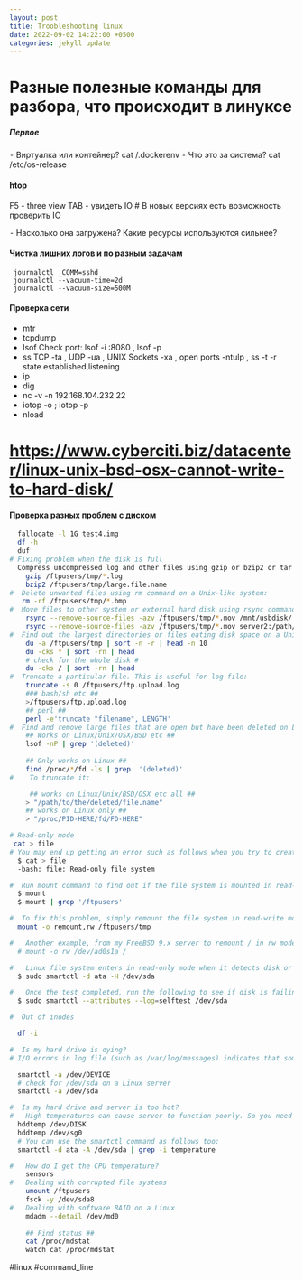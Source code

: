 ```yaml
---
layout: post
title: Troobleshooting linux
date: 2022-09-02 14:22:00 +0500
categories: jekyll update
---
```


# Разные полезные команды для разбора, что происходит в линуксе

##### Первое

 ⁃ Виртуалка или контейнер? cat /.dockerenv
 ⁃ Что это за система? cat /etc/os-release

#### htop 

  F5 - three view
 TAB - увидеть IO # В новых версиях есть возможность проверить IO
 
 ⁃ Насколько она загружена? Какие ресурсы используются сильнее?

#### Чистка лишних логов и по разным задачам

```
 journalctl _COMM=sshd
 journalctl --vacuum-time=2d
 journalctl --vacuum-size=500M
```

#### Проверка сети

 * mtr
 * tcpdump
 * lsof  Check port:  lsof -i :8080 , lsof -p <PID>
 * ss TCP -ta , UDP -ua , UNIX Sockets -xa , open ports -ntulp , ss -t -r state established,listening
 * ip
 * dig
 * nc -v -n 192.168.104.232 22
 * iotop -o ; iotop -p <PID> 
 * nload

# https://www.cyberciti.biz/datacenter/linux-unix-bsd-osx-cannot-write-to-hard-disk/

#### Проверка разных проблем с диском

```bash
  fallocate -l 1G test4.img
  df -h
  duf
# Fixing problem when the disk is full
  Compress uncompressed log and other files using gzip or bzip2 or tar command:
    gzip /ftpusers/tmp/*.log
    bzip2 /ftpusers/tmp/large.file.name
#  Delete unwanted files using rm command on a Unix-like system:
   rm -rf /ftpusers/tmp/*.bmp
#  Move files to other system or external hard disk using rsync command:
    rsync --remove-source-files -azv /ftpusers/tmp/*.mov /mnt/usbdisk/
    rsync --remove-source-files -azv /ftpusers/tmp/*.mov server2:/path/to/dest/dir/
#  Find out the largest directories or files eating disk space on a Unix-like systesm:
    du -a /ftpusers/tmp | sort -n -r | head -n 10
    du -cks * | sort -rn | head
    # check for the whole disk #
    du -cks / | sort -rn | head
#  Truncate a particular file. This is useful for log file:
    truncate -s 0 /ftpusers/ftp.upload.log
    ### bash/sh etc ##
    >/ftpusers/ftp.upload.log
    ## perl ##
    perl -e'truncate "filename", LENGTH'
#  Find and remove large files that are open but have been deleted on Linux or Unix:
    ## Works on Linux/Unix/OSX/BSD etc ##
    lsof -nP | grep '(deleted)'
     
    ## Only works on Linux ##
    find /proc/*/fd -ls | grep  '(deleted)'
#    To truncate it:

     ## works on Linux/Unix/BSD/OSX etc all ##
    > "/path/to/the/deleted/file.name"
    ## works on Linux only ##
    > "/proc/PID-HERE/fd/FD-HERE"

# Read-only mode
 cat > file
# You may end up getting an error such as follows when you try to create a file or save a file:
  $ cat > file
  -bash: file: Read-only file system

#  Run mount command to find out if the file system is mounted in read-only mode:
  $ mount
  $ mount | grep '/ftpusers'

#  To fix this problem, simply remount the file system in read-write mode on a Linux based system:
  mount -o remount,rw /ftpusers/tmp

#   Another example, from my FreeBSD 9.x server to remount / in rw mode:
  # mount -o rw /dev/ad0s1a /

#   Linux file system enters in read-only mode when it detects disk or filesystem problems. Hence, it is best to check if the disk is failing badly. Check for the overall health of your disk:
  $ sudo smartctl -d ata -H /dev/sda

#   Once the test completed, ﻿﻿run the following to see if disk is failing
  $ sudo smartctl --attributes --log=selftest /dev/sda

#  Out of inodes

  df -i

#  Is my hard drive is dying?
# I/O errors in log file (such as /var/log/messages) indicates that something is wrong with the hard disk and it may be failing. You can check hard disk for errors using smartctl command, which is control and monitor utility for SMART disks under Linux and UNIX like operating systems. The syntax is:

  smartctl -a /dev/DEVICE
  # check for /dev/sda on a Linux server
  smartctl -a /dev/sda

#  Is my hard drive and server is too hot?
#   High temperatures can cause server to function poorly. So you need to maintain the proper temperature of the server and disk. High temperatures can result into server shutdown or damage to file system and disk. Use hddtemp or smartctl utility to find out the temperature of your hard on a Linux or Unix based system by reading data from S.M.A.R.T. on drives that support this feature. Only modern hard drives have a temperature sensor. hddtemp supports reading S.M.A.R.T. information from SCSI drives too. hddtemp can work as simple command line tool or as a daemon to get information from all servers:
  hddtemp /dev/DISK
  hddtemp /dev/sg0
  # You can use the smartctl command as follows too:
  smartctl -d ata -A /dev/sda | grep -i temperature

#   How do I get the CPU temperature?
    sensors
#   Dealing with corrupted file systems
    umount /ftpusers
    fsck -y /dev/sda8
#   Dealing with software RAID on a Linux
    mdadm --detail /dev/md0
   
    ## Find status ##
    cat /proc/mdstat
    watch cat /proc/mdstat
```

<!-- :public: -->

#linux
#command_line